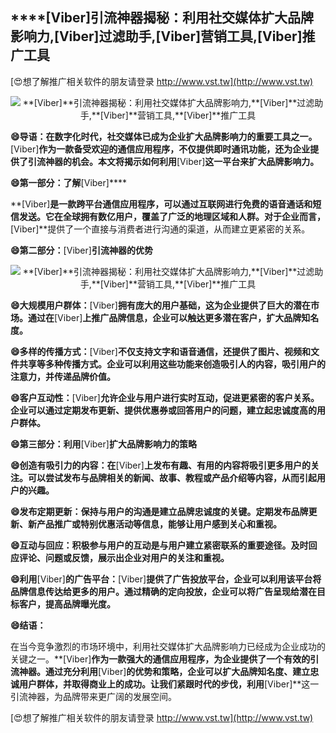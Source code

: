## ****[Viber]**引流神器揭秘：利用社交媒体扩大品牌影响力,**[Viber]**过滤助手,**[Viber]**营销工具,**[Viber]**推广工具**

[😍想了解推广相关软件的朋友请登录 http://www.vst.tw](http://www.vst.tw)

 <center><img src="https://vst.tw/MP4/tuiguang/png/5.png" alt="**[Viber]**引流神器揭秘：利用社交媒体扩大品牌影响力,**[Viber]**过滤助手,**[Viber]**营销工具,**[Viber]**推广工具"></center>

**😄导语：在数字化时代，社交媒体已成为企业扩大品牌影响力的重要工具之一。**[Viber]**作为一款备受欢迎的通信应用程序，不仅提供即时通讯功能，还为企业提供了引流神器的机会。本文将揭示如何利用**[Viber]**这一平台来扩大品牌影响力。**

**😄第一部分：了解**[Viber]****

**[Viber]**是一款跨平台通信应用程序，可以通过互联网进行免费的语音通话和短信发送。它在全球拥有数亿用户，覆盖了广泛的地理区域和人群。对于企业而言，**[Viber]**提供了一个直接与消费者进行沟通的渠道，从而建立更紧密的关系。

**😄第二部分：**[Viber]**引流神器的优势**

 <center><img src="https://vst.tw/MP4/tuiguang/png/6.png" alt="**[Viber]**引流神器揭秘：利用社交媒体扩大品牌影响力,**[Viber]**过滤助手,**[Viber]**营销工具,**[Viber]**推广工具"></center>

**😄大规模用户群体：**[Viber]**拥有庞大的用户基础，这为企业提供了巨大的潜在市场。通过在**[Viber]**上推广品牌信息，企业可以触达更多潜在客户，扩大品牌知名度。**

**😄多样的传播方式：**[Viber]**不仅支持文字和语音通信，还提供了图片、视频和文件共享等多种传播方式。企业可以利用这些功能来创造吸引人的内容，吸引用户的注意力，并传递品牌价值。**

**😄客户互动性：**[Viber]**允许企业与用户进行实时互动，促进更紧密的客户关系。企业可以通过定期发布更新、提供优惠券或回答用户的问题，建立起忠诚度高的用户群体。**

**😄第三部分：利用**[Viber]**扩大品牌影响力的策略**

**😄创造有吸引力的内容：在**[Viber]**上发布有趣、有用的内容将吸引更多用户的关注。可以尝试发布与品牌相关的新闻、故事、教程或产品介绍等内容，从而引起用户的兴趣。**

**😄发布定期更新：保持与用户的沟通是建立品牌忠诚度的关键。定期发布品牌更新、新产品推广或特别优惠活动等信息，能够让用户感到关心和重视。**

**😄互动与回应：积极参与用户的互动是与用户建立紧密联系的重要途径。及时回应评论、问题或反馈，展示出企业对用户的关注和重视。**

**😄利用**[Viber]**的广告平台：**[Viber]**提供了广告投放平台，企业可以利用该平台将品牌信息传达给更多的用户。通过精确的定向投放，企业可以将广告呈现给潜在目标客户，提高品牌曝光度。**

**😄结语：**

在当今竞争激烈的市场环境中，利用社交媒体扩大品牌影响力已经成为企业成功的关键之一。**[Viber]**作为一款强大的通信应用程序，为企业提供了一个有效的引流神器。通过充分利用**[Viber]**的优势和策略，企业可以扩大品牌知名度、建立忠诚用户群体，并取得商业上的成功。让我们紧跟时代的步伐，利用**[Viber]**这一引流神器，为品牌带来更广阔的发展空间。

[😍想了解推广相关软件的朋友请登录 http://www.vst.tw](http://www.vst.tw)



